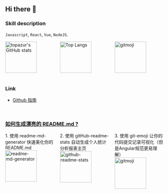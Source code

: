 ## Hi there 👋

### Skill description

`Javascript`, `React`, `Vue`, `NodeJS`.

<div style="display: flex">
  <div style="width: 31%; display: flex; flex-direction: column; margin-right: 3.5%">
    <a href="https://github.com/topazur">
      <img align="center" style="height: 100px" alt="topazur's GitHub stats"
        src="https://github-readme-stats.vercel.app/api?username=topazur&show_icons=true&theme=algolia" />
    </a>
  </div>
  <div style="width: 31%; display: flex; flex-direction: column; margin-right: 3.5%">
    <a href="https://github.com/topazur">
      <img align="center" style="height: 100px" alt="Top Langs"
        src="https://github-readme-stats.vercel.app/api/top-langs/?username=anuraghazra&layout=compact&show_icons=true&theme=algolia" />
    </a>
  </div>
  <div style="width: 31%; display: flex; flex-direction: column">
    <a href="https://gitmoji.js.org/">
      <img align="center" style="height: 100px" alt="gitmoji"
        src="https://github-readme-stats.vercel.app/api/pin/?username=hs-edu-micro&repo=setup&show_icons=true&theme=algolia" />
    </a>
  </div>
</div>

<br />

### Link

- [Github 指南](https://guides.github.com/activities/hello-world/)

<br />

### [如何生成漂亮的 README.md ?](https://juejin.cn/post/6997070653010477087)

<div style="display: flex">
  <div style="width: 31%; display: flex; flex-direction: column; margin-right: 3.5%">
    <span>1. 使用 readme-md-generator 快速美化你的 README.md</span>
    <a href="https://github.com/kefranabg/readme-md-generatorhttps://github.com/kefranabg/readme-md-generator">
      <img align="center" style="height: 100px" alt="readme-md-generator"
        src="https://github-readme-stats.vercel.app/api/pin/?username=kefranabg&repo=readme-md-generator&show_icons=true&theme=algolia" />
    </a>
  </div>
  <div style="width: 31%; display: flex; flex-direction: column; margin-right: 3.5%">
    <span>2. 使用 gitHub-readme-stats 自动生成个人统计分析报表主页</span>
    <a href="https://github.com/anuraghazra/github-readme-stats">
      <img align="center" style="height: 100px" alt="github-readme-stats"
        src="https://github-readme-stats.vercel.app/api/pin/?username=anuraghazra&repo=github-readme-stats&show_icons=true&theme=algolia" />
    </a>
  </div>
  <div style="width: 31%; display: flex; flex-direction: column">
    <span>3. 使用 git-emoji
      让你的代码提交记录可视化（但是Angular规范更易理解）</span>
    <a href="https://gitmoji.js.org/">
      <img align="center" style="height: 100px" alt="gitmoji"
        src="https://github-readme-stats.vercel.app/api/pin/?username=jeff-tian&repo=gitmoji&show_icons=true&theme=algolia" />
    </a>
  </div>
</div>
